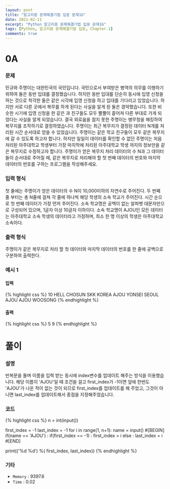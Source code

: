 ```yaml
---
layout: post
title: "알고리즘 문제해결기법 입문 문제1G"
date: 2021-02-11
excerpt: "Python 알고리즘 문제해결기법 입문 문제1G"
tags: [Python, 알고리즘 문제해결기법 입문, Chapter.1]
comments: true
---
```

# 0A

### 문제
민규와 주명이는 대한민국의 국민입니다. 국민으로서 부여받은 병역의 의무를 이행하기 위하여 둘은 동반 입대를 결정했습니다. 하지만 동반 입대를 단순히 동시에 입영 신청을 하는 것으로 착각한 둘은 같은 시각에 입영 신청을 하고 입대를 기다리고 있었습니다. 하지만 서로 다른 곳에서 복무를 하게 된다는 사실을 알게 된 둘은 경악했습니다. 또한 비슷한 시기에 입영 신청을 한 같은 과 친구들도 모두 뿔뿔이 흩어져 다른 부대로 가게 되었다는 사실을 알게 되었습니다. 결국 외로움을 참지 못한 주명이는 병무청을 해킹하여 복무지를 조작하기로 결정하였습니다. 주명이는 최근 복무지가 결정된 데이터 N개를 처리된 시간 순서대로 얻을 수 있었습니다. 주명이는 같은 학교 친구들이 모두 같은 복무지에 갈 수 있도록 하고자 합니다. 하지만 일일이 데이터를 확인할 수 없던 주명이는 처음 처리된 아주대학교 학생부터 가장 마지막에 처리된 아주대학교 학생 까지의 정보만을 같은 복무지로 수정하고자 합니다.
주명이가 얻은 복무지 처리 데이터의 수 N과 그 데이터들이 순서대로 주어질 때, 같은 복무지로 처리해야 할 첫 번째 데이터의 번호와 마지막 데이터의 번호를 구하는 프로그램을 작성해주세요.

### 입력 형식
첫 줄에는 주명이가 얻은 데이터의 수 N이 10,000이하의 자연수로 주어진다.
두 번째 줄 부터는 총 N줄에 걸쳐 각 줄에 하나씩 해당 학생의 소속 학교가 주어진다. 시간 순으로 첫 번째 데이터가 가장 먼저 주어진다.
소속 학교명은 공백이 없는 알파벳 대문자만으로 구성되어 있으며, 1글자 이상 10글자 이하이다.
소속 학교명이 AJOU인 모든 데이터는 아주대학교 소속 학생의 데이터라고 가정하며, 최소 한 명 이상의 학생은 아주대학교 소속이다.

### 출력 형식
주명이가 같은 복무지로 처리 할 첫 데이터와 마지막 데이터의 번호를 한 줄에 공백으로 구분하여 출력한다.

### 예시 1
#### 입력
{% highlight css %}
10
HELL
CHOSUN
SKK
KOREA
AJOU
YONSEI
SEOUL
AJOU
AJOU
WOOSONG
{% endhighlight %}
#### 출력
{% highlight css %}
5 9
{% endhighlight %}

# 풀이

### 설명
반복문을 돌며 이름을 입력 받는 동시에 index변수를 업데이트 해주는 방식을 이용했습니다. 해당 이름이 'AJOU'일 때 조건을 걸고 first_index가 -1이면 앞에 한번도 'AJOU'가 나온 적이 없는 것이 되므로 first_index를 업데이트를 해 주었고, 그것이 아니면 last_index를 업데이트해서 종점을 지정해주었습니다.

### 코드
{% highlight css %}
n = int(input())

first_index = -1
last_index = -1
for i in range(1, n+1):
	name = input()
	#[BEGIN]
	if(name == 'AJOU') :
		if(first_index == -1) : first_index = i
		else : last_index = i
	#[END]
	
print(('%d %d') %( first_index, last_index))
{% endhighlight %}

### 기타
- `Memory` : 9397.6
- `Time` : 0.02